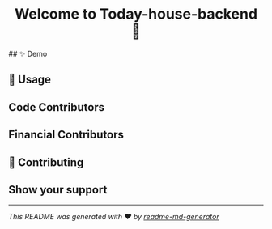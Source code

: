 <h1 align="center">Welcome to Today-house-backend 👋</h1>
<p align="center">

</p>
## ✨ Demo

## 🚀 Usage

## Code Contributors


## Financial Contributors


## 🤝 Contributing

## Show your support




---

_This README was generated with ❤️ by [readme-md-generator](https://github.com/kefranabg/readme-md-generator)_
